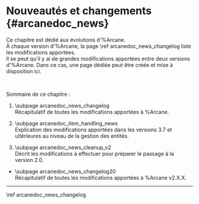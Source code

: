 # Nouveautés et changements {#arcanedoc_news}

Ce chapitre est dédié aux évolutions d'%Arcane.  
À chaque version d'%Arcane, la page \ref arcanedoc_news_changelog liste les modifications
apportées.  
Il se peut qu'il y ai de grandes modifications apportées entre deux versions d'%Arcane.
Dans ce cas, une page dédiée peut être créée et mise à disposition ici.

<br>

Sommaire de ce chapitre :
1. \subpage arcanedoc_news_changelog <br>
  Récapitulatif de toutes les modifications apportées à %Arcane.

2. \subpage arcanedoc_item_handling_news <br>
  Explication des modifications apportées dans les versions 3.7 et ultérieures
  au niveau de la gestion des entités.

3. \subpage arcanedoc_news_cleanup_v2 <br>
  Décrit les modifications à effectuer pour préparer le passage à la version 2.0.

- \subpage arcanedoc_news_changelog20 <br>
  Récapitulatif de toutes les modifications apportées à %Arcane v2.X.X.


____

<div class="section_buttons">
<span class="next_section_button">
\ref arcanedoc_news_changelog
</span>
</div>